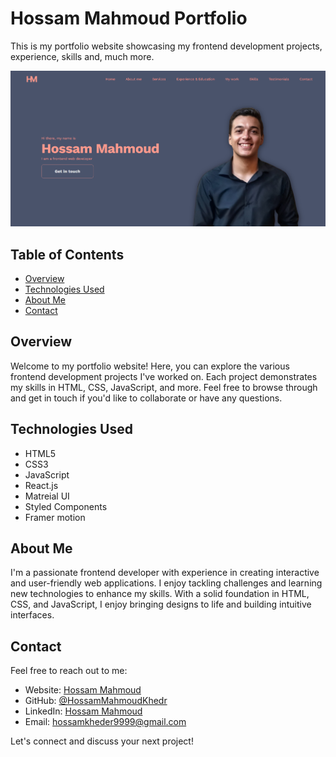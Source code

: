 # Hossam Mahmoud Portfolio

This is my portfolio website showcasing my frontend development projects, experience, skills and, much more.

![Portfolio Screenshot](./src/assets/images/Screenshot.png)

## Table of Contents

- [Overview](#overview)
- [Technologies Used](#technologies-used)
- [About Me](#about-me)
- [Contact](#contact)

## Overview

Welcome to my portfolio website! Here, you can explore the various frontend development projects I've worked on. Each project demonstrates my skills in HTML, CSS, JavaScript, and more. Feel free to browse through and get in touch if you'd like to collaborate or have any questions.

## Technologies Used

- HTML5
- CSS3
- JavaScript
- React.js
- Matreial UI
- Styled Components
- Framer motion

## About Me

I'm a passionate frontend developer with experience in creating interactive and user-friendly web applications. I enjoy tackling challenges and learning new technologies to enhance my skills. With a solid foundation in HTML, CSS, and JavaScript, I enjoy bringing designs to life and building intuitive interfaces.

## Contact

Feel free to reach out to me:

- Website: [Hossam Mahmoud](https://hossam-mahmoud-portfolio.vercel.app/)
- GitHub: [@HossamMahmoudKhedr](https://github.com/HossamMahmoudkhedr)
- LinkedIn: [Hossam Mahmoud](https://www.linkedin.com/in/hossam-mahmoud/)
- Email: hossamkheder9999@gmail.com

Let's connect and discuss your next project!
